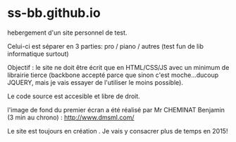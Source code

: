 ss-bb.github.io
===============

hebergement d'un site personnel de test.

Celui-ci est séparer en 3 parties: pro / piano / autres (test fun de lib informatique surtout)

Objectif : le site ne doit être écrit que en HTML/CSS/JS avec un minimum de librairie tierce (backbone accepté parce que sinon c'est moche...ducoup JQUERY, mais je vais essayer de l'utiliser le moins possible).

Le code source est accesible et libre de droit.

l'image de fond du premier écran a été réalisé par Mr CHEMINAT Benjamin (3 min au chrono) : http://www.dmsml.com/

Le site est toujours en création . Je vais y consacrer plus de temps en 2015!
